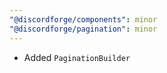 ```yaml
---
"@discordforge/components": minor
"@discordforge/pagination": minor
---
```


- Added `PaginationBuilder`
